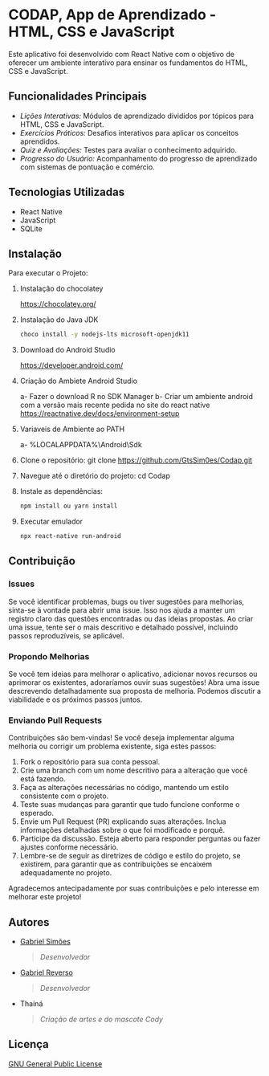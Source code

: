 # CODAP, App de Aprendizado - HTML, CSS e JavaScript

Este aplicativo foi desenvolvido com React Native com o objetivo de oferecer um ambiente interativo para ensinar os fundamentos do HTML, CSS e JavaScript.

## Funcionalidades Principais

- *Lições Interativas:* Módulos de aprendizado divididos por tópicos para HTML, CSS e JavaScript.
- *Exercícios Práticos:* Desafios interativos para aplicar os conceitos aprendidos.
- *Quiz e Avaliações:* Testes para avaliar o conhecimento adquirido.
- *Progresso do Usuário:* Acompanhamento do progresso de aprendizado com sistemas de pontuação e comércio.

## Tecnologias Utilizadas

- React Native
- JavaScript
- SQLite

## Instalação

Para executar o Projeto:

1. Instalação do chocolatey

    https://chocolatey.org/

2. Instalação do Java JDK
    ```bash
    choco install -y nodejs-lts microsoft-openjdk11
    ```

3. Download do Android Studio 

    https://developer.android.com/

4. Criação do Ambiete Android Studio

    a- Fazer o download R no SDK Manager
    b- Criar um ambiente android com a versão mais recente pedida no site do react native
    https://reactnative.dev/docs/environment-setup

5. Variaveis de Ambiente ao PATH

    a- %LOCALAPPDATA%\Android\Sdk

6. Clone o repositório: git clone https://github.com/GtsSim0es/Codap.git

7. Navegue até o diretório do projeto: cd Codap

8. Instale as dependências:
    ```bash
    npm install ou yarn install
    ```

9. Executar emulador
    ```bash
    npx react-native run-android
    ```

## Contribuição

### Issues
Se você identificar problemas, bugs ou tiver sugestões para melhorias, sinta-se à vontade para abrir uma issue. Isso nos ajuda a manter um registro claro das questões encontradas ou das ideias propostas. Ao criar uma issue, tente ser o mais descritivo e detalhado possível, incluindo passos reproduzíveis, se aplicável.

### Propondo Melhorias
Se você tem ideias para melhorar o aplicativo, adicionar novos recursos ou aprimorar os existentes, adoraríamos ouvir suas sugestões! Abra uma issue descrevendo detalhadamente sua proposta de melhoria. Podemos discutir a viabilidade e os próximos passos juntos.

### Enviando Pull Requests
Contribuições são bem-vindas! Se você deseja implementar alguma melhoria ou corrigir um problema existente, siga estes passos:

1. Fork o repositório para sua conta pessoal.
2. Crie uma branch com um nome descritivo para a alteração que você está fazendo.
3. Faça as alterações necessárias no código, mantendo um estilo consistente com o projeto.
4. Teste suas mudanças para garantir que tudo funcione conforme o esperado.
5. Envie um Pull Request (PR) explicando suas alterações. Inclua informações detalhadas sobre o que foi modificado e porquê.
6. Participe da discussão. Esteja aberto para responder perguntas ou fazer ajustes conforme necessário.
7. Lembre-se de seguir as diretrizes de código e estilo do projeto, se existirem, para garantir que as contribuições se encaixem adequadamente no projeto.

Agradecemos antecipadamente por suas contribuições e pelo interesse em melhorar este projeto!

## Autores

- [Gabriel Simões](https://gabrielsimoesdeveloper.com.br/)

  > _Desenvolvedor_

- [Gabriel Reverso](https://github.com/GabrielReverso)

  > _Desenvolvedor_

- Thainá

  > _Criação de artes e do mascote Cody_

## Licença

[GNU General Public License](https://choosealicense.com/licenses/gpl-3.0/)
